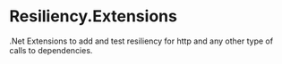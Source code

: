 # Resiliency.Extensions
.Net Extensions to add and test resiliency for http and any other type of calls to dependencies.  
